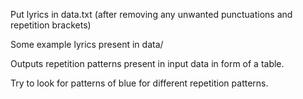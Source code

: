 Put lyrics in data.txt (after removing any unwanted punctuations and repetition brackets)

Some example lyrics present in data/

Outputs repetition patterns present in input data in form of a table.

Try to look for patterns of blue for different repetition patterns.

